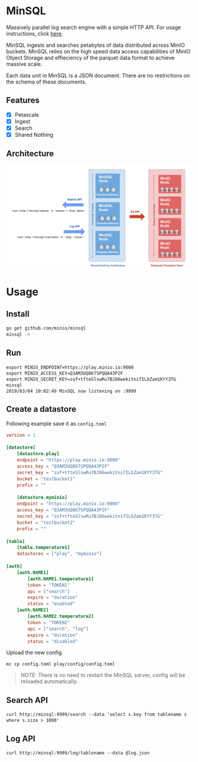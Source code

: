 # MinSQL

Massively parallel log search engine with a simple HTTP API. For usage instructions, click [here](#Usage).

MinSQL ingests and searches petabytes of data distributed across MinIO buckets. MinSQL relies on the high speed data access capabilities of MinIO Object Storage and effieciency of the parquet data format to achieve massive scale.

Each data unit in MinSQL is a JSON document. There are no restrictions on the schema of these documents.  

## Features

- [x] Petascale 
- [x] Ingest
- [x] Search
- [x] Shared Nothing 

## Architecture

![Architecture](./minsql_architecture.png) 

# Usage

## Install
```sh
go get github.com/minio/minsql
minsql -h
```

## Run
```
export MINIO_ENDPOINT=https://play.minio.io:9000
export MINIO_ACCESS_KEY=Q3AM3UQ867SPQQA43P2F
export MINIO_SECRET_KEY=zuf+tfteSlswRu7BJ86wekitnifILbZam1KYY3TG
minsql
2019/03/04 10:02:49 MinSQL now listening on :9999
```

## Create a datastore
Following example save it as `config.toml`
```toml
version = 1

[datastore]
    [datastore.play]
    endpoint = "https://play.minio.io:9000"
    access_key = "Q3AM3UQ867SPQQA43P2F"
    secret_key = "zuf+tfteSlswRu7BJ86wekitnifILbZam1KYY3TG"
    bucket = "testbucket1"
    prefix = ""

    [datastore.myminio]
    endpoint = "https://play.minio.io:9000"
    access_key = "Q3AM3UQ867SPQQA43P2F"
    secret_key = "zuf+tfteSlswRu7BJ86wekitnifILbZam1KYY3TG"
    bucket = "testbucket2"
    prefix = ""

[table]
    [table.temperature1]
    datastores = ["play", "myminio"]

[auth]
    [auth.NAME1]
        [auth.NAME1.temperature1]
        token = "TOKEN1"
        api = ["search"]
        expire = "duration"
        status = "enabled"
    [auth.NAME2]
        [auth.NAME2.temperature2]
        token = "TOKEN2"
        api = ["search", "log"]
        expire = "duration"
        status = "disabled"
```

Upload the new config
```
mc cp config.toml play/config/config.toml
```

> NOTE: There is no need to restart the MinSQL server, config will be reloaded automatically.

## Search API
```
curl http://minsql:9999/search --data 'select s.key from tablename s where s.size > 1000'
```

## Log API
```
curl http://minsql:9999/log/tablename --data @log.json
```
